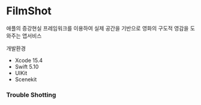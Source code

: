 # FilmShot
애플의 증강현실 프레임워크를 이용하여 실제 공간을 기반으로 영화의 구도적 영감을 도와주는 앱서비스

개발환경
- Xcode 15.4
- Swift 5.10
- UIKit
- Scenekit

### Trouble Shotting
